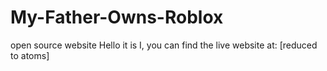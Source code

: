 # My-Father-Owns-Roblox
open source website
Hello it is I, you can find the live website at: [reduced to atoms]
